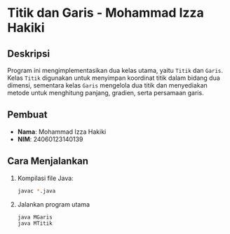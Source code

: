 # Titik dan Garis - Mohammad Izza Hakiki

## Deskripsi
Program ini mengimplementasikan dua kelas utama, yaitu `Titik` dan `Garis`. Kelas `Titik` digunakan untuk menyimpan koordinat titik dalam bidang dua dimensi, sementara kelas `Garis` mengelola dua titik dan menyediakan metode untuk menghitung panjang, gradien, serta persamaan garis.

## Pembuat
- **Nama**: Mohammad Izza Hakiki
- **NIM**: 24060123140139 

## Cara Menjalankan
1. Kompilasi file Java:
   ```bash
   javac *.java
2. Jalankan program utama
    ```bash
    java MGaris
    java MTitik

